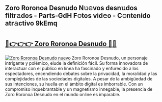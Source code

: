 ## Zoro Roronoa Desnudo N𝚞𝚎vos desn𝚞dos filtr𝚊dos - Parts-GdH F𝚘tos vid𝚎o - C𝚘ntenido atr𝚊ctivo 9kEmq

# <h2><a href="http://mbbyli.tromn.icu/?c=Zoro+Roronoa+Desnudo">🔗👉👉👉 Zoro Roronoa Desnudo 🔗🔗</a></h2>

[![Zoro Roronoa Desnudo nuevo](https://i.imgur.com/pEAQMta.gif)](http://mbbyli.tromn.icu/?c=Zoro+Roronoa+Desnudo)
Zoro Roronoa Desnudo, un personaje intrigante y polémico, elude la definición fácil. Su forma innovadora de interactuar con el público en línea ha fascinado y enfurecido a los espectadores, encendiendo debates sobre la privacidad, la moralidad y las complejidades de las sociedades digitales. A pesar de la ambigüedad de sus intenciones, su huella en el ámbito digital es imborrable. Con un compromiso inquebrantable y un magnetismo innegable, la presencia de Zoro Roronoa Desnudo en el mundo online es imparable.
